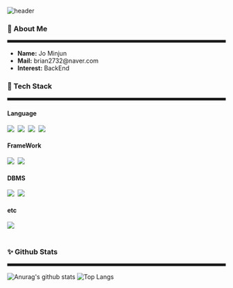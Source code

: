 <!--
**JoM1njun/JoM1njun** is a ✨ _special_ ✨ repository because its `README.md` (this file) appears on your GitHub profile.

Here are some ideas to get you started:

- 🔭 I’m currently working on ...
- 🌱 I’m currently learning ...
- 👯 I’m looking to collaborate on ...
- 🤔 I’m looking for help with ...
- 💬 Ask me about ...
- 📫 How to reach me: ...
- 😄 Pronouns: ...
- ⚡ Fun fact: ...
-->

![header](https://capsule-render.vercel.app/api?type=venom&text=Minjun's%20Github&color=gradient)

<!-- 나에 대한 내용 -->
<h3>💬 About Me</h3>
<hr style="border-bottom: 2px solid #ffffff; padding-bottom: 5px;">
<ul>
  <li><strong>Name:</strong> Jo Minjun</li>
  <li><strong>Mail:</strong> brian2732@naver.com</li>
  <li><strong>Interest:</strong> BackEnd</li>
</ul>

<!--내용 부분-->
<h3>🔧 Tech Stack</h3>
<hr style="border-bottom: 2px solid #ffffff; padding-bottom: 5px;">
<h4> Language </h4>
<div>
  <img src="https://img.shields.io/badge/Java-20232a.svg?style=for-the-badge&logo=java&logoColor=61DAFB" />&nbsp
  <img src="https://img.shields.io/badge/HTML5-E34F26?style=for-the-badge&logo=html5&logoColor=FFFFFF" />&nbsp
  <img src="https://img.shields.io/badge/CSS3-FFFFFF.svg?style=for-the-badge&logo=css3&logoColor=1572B6" />&nbsp
  <img src="https://img.shields.io/badge/JavaScript-4d77cf.svg?style=for-the-badge&logo=javascript&logoColor=F7DF1E" />&nbsp
</div>

<h4> FrameWork </h4>
<div>
  <img src="https://img.shields.io/badge/Express.js-000000.svg?style=for-the-badge&logo=express&logoColor=FFFFFF" />&nbsp
  <img src="https://img.shields.io/badge/Spring Boot-6DB33F.svg?style=for-the-badge&logo=springboot&logoColor=FFFFFF" />&nbsp
</div>

<h4> DBMS </h4>
<div>
  <img src="https://img.shields.io/badge/MySQL-4479A1?style=for-the-badge&logo=mysql&logoColor=FF9E0F" />&nbsp
  <img src="https://img.shields.io/badge/PostgreSQL-41454A?style=for-the-badge&logo=postgresql&logoColor=4169E1" />&nbsp
</div>

<h4> etc </h4>
<div>
  <img src="https://img.shields.io/badge/Node.js-5FA04E.svg?style=for-the-badge&logo=node.js&logoColor=FFFFFF" />&nbsp
</div>
<br> 
<h3>✨ Github Stats</h3>
<hr style="border-bottom: 2px solid #ffffff; padding-bottom: 5px;">

![Anurag's github stats](https://github-readme-stats.vercel.app/api?username=JoM1njun&show_icons=true&theme=tokyonight)
![Top Langs](https://github-readme-stats.vercel.app/api/top-langs/?username=JoM1njun&layout=compact&theme=tokyonight)
